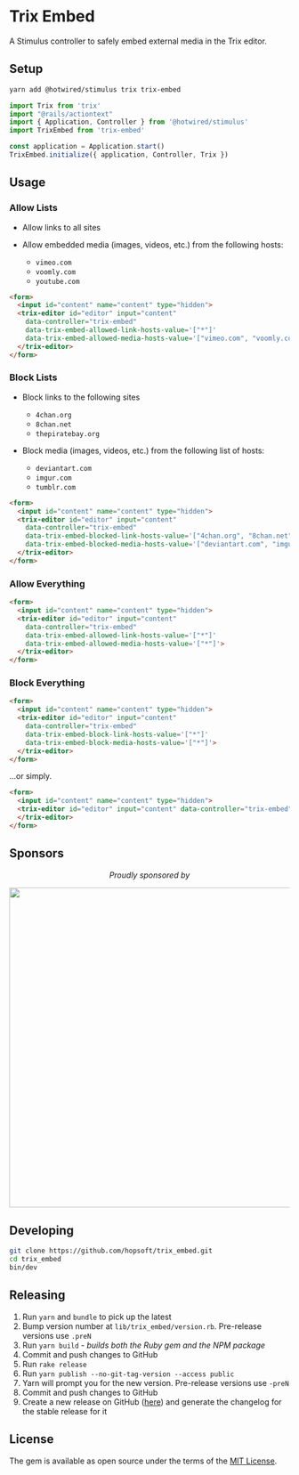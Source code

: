 # Trix Embed

A Stimulus controller to safely embed external media in the Trix editor.

## Setup

```sh
yarn add @hotwired/stimulus trix trix-embed
```

```js
import Trix from 'trix'
import "@rails/actiontext"
import { Application, Controller } from '@hotwired/stimulus'
import TrixEmbed from 'trix-embed'

const application = Application.start()
TrixEmbed.initialize({ application, Controller, Trix })
```

## Usage

### Allow Lists

- Allow links to all sites
- Allow embedded media (images, videos, etc.) from the following hosts:

  * `vimeo.com`
  * `voomly.com`
  * `youtube.com`

```html
<form>
  <input id="content" name="content" type="hidden">
  <trix-editor id="editor" input="content"
    data-controller="trix-embed"
    data-trix-embed-allowed-link-hosts-value='["*"]'
    data-trix-embed-allowed-media-hosts-value='["vimeo.com", "voomly.com", "youtube.com"]'>
  </trix-editor>
</form>
```

### Block Lists

- Block links to the following sites

  * `4chan.org`
  * `8chan.net`
  * `thepiratebay.org`

- Block media (images, videos, etc.) from the following list of hosts:

  * `deviantart.com`
  * `imgur.com`
  * `tumblr.com`

```html
<form>
  <input id="content" name="content" type="hidden">
  <trix-editor id="editor" input="content"
    data-controller="trix-embed"
    data-trix-embed-blocked-link-hosts-value='["4chan.org", "8chan.net", "thepiratebay.org"]'
    data-trix-embed-blocked-media-hosts-value='["deviantart.com", "imgur.com", "tumblr.com"]'>
  </trix-editor>
</form>
```

### Allow Everything

```html
<form>
  <input id="content" name="content" type="hidden">
  <trix-editor id="editor" input="content"
    data-controller="trix-embed"
    data-trix-embed-allowed-link-hosts-value='["*"]'
    data-trix-embed-allowed-media-hosts-value='["*"]'>
  </trix-editor>
</form>
```

### Block Everything

```html
<form>
  <input id="content" name="content" type="hidden">
  <trix-editor id="editor" input="content"
    data-controller="trix-embed"
    data-trix-embed-block-link-hosts-value='["*"]'
    data-trix-embed-block-media-hosts-value='["*"]'>
  </trix-editor>
</form>
```

...or simply.

```html
<form>
  <input id="content" name="content" type="hidden">
  <trix-editor id="editor" input="content" data-controller="trix-embed">
  </trix-editor>
</form>
```

## Sponsors

<p align="center">
  <em>Proudly sponsored by</em>
</p>
<p align="center">
  <a href="https://www.clickfunnels.com?utm_source=hopsoft&utm_medium=open-source&utm_campaign=trix_embed">
    <img src="https://images.clickfunnel.com/uploads/digital_asset/file/176632/clickfunnels-dark-logo.svg" width="575" />
  </a>
</p>

## Developing

```sh
git clone https://github.com/hopsoft/trix_embed.git
cd trix_embed
bin/dev
```

## Releasing

1. Run `yarn` and `bundle` to pick up the latest
1. Bump version number at `lib/trix_embed/version.rb`. Pre-release versions use `.preN`
1. Run `yarn build` - *builds both the Ruby gem and the NPM package*
1. Commit and push changes to GitHub
1. Run `rake release`
1. Run `yarn publish --no-git-tag-version --access public`
1. Yarn will prompt you for the new version. Pre-release versions use `-preN`
1. Commit and push changes to GitHub
1. Create a new release on GitHub ([here](https://github.com/hopsoft/trix_embed/releases)) and generate the changelog for the stable release for it

## License

The gem is available as open source under the terms of the [MIT License](https://opensource.org/licenses/MIT).
